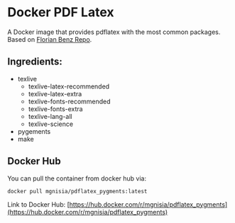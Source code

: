 # Docker PDF Latex

A Docker image that provides pdflatex with the most common packages. Based on [Florian Benz Repo](https://github.com/fbenz/docker-pdflatex).

## Ingredients:

- texlive
  - texlive-latex-recommended
  - texlive-latex-extra
  - texlive-fonts-recommended
  - texlive-fonts-extra
  - texlive-lang-all
  - texlive-science
- pygements
- make

## Docker Hub

You can pull the container from docker hub via:

```shell
docker pull mgnisia/pdflatex_pygments:latest
```

Link to Docker Hub: [https://hub.docker.com/r/mgnisia/pdflatex_pygments](https://hub.docker.com/r/mgnisia/pdflatex_pygments)
